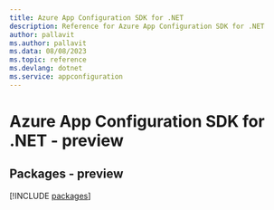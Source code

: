 ```yaml
---
title: Azure App Configuration SDK for .NET
description: Reference for Azure App Configuration SDK for .NET
author: pallavit
ms.author: pallavit
ms.data: 08/08/2023
ms.topic: reference
ms.devlang: dotnet
ms.service: appconfiguration
---
```

# Azure App Configuration SDK for .NET - preview
## Packages - preview
[!INCLUDE [packages](app-configuration-index.md)]
